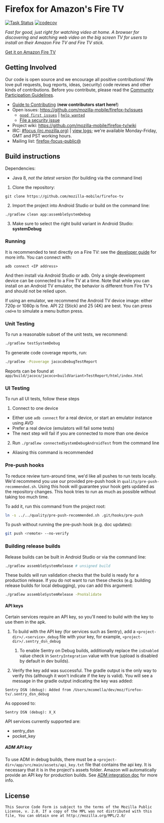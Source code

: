 # Firefox for Amazon's Fire TV

[![Task Status](https://github.taskcluster.net/v1/repository/mozilla-mobile/firefox-tv/master/badge.svg)](https://github.taskcluster.net/v1/repository/mozilla-mobile/firefox-tv/master/latest)
[![codecov](https://codecov.io/gh/mozilla-mobile/firefox-tv/branch/master/graph/badge.svg)](https://codecov.io/gh/mozilla-mobile/firefox-tv)

_Fast for good, just right for watching video at home. A browser for
discovering and watching web video on the big screen TV for users to install on
their Amazon Fire TV and Fire TV stick._

[Get it on Amazon Fire TV][amazon link]

## Getting Involved
Our code is open source and we encourage all positive contributions! We love pull
requests, bug reports, ideas, (security) code reviews and other kinds of contributions.
Before you contribute, please read the [Community Participation
Guidelines](https://www.mozilla.org/en-US/about/governance/policies/participation/).

* [Guide to Contributing][contribute] (**new contributors start here!**)
* Open issues: https://github.com/mozilla-mobile/firefox-tv/issues
  * [`good first issues`][good first] | [`help wanted`][help]
  * [File a security issue][sec issue]
* Project wiki: https://github.com/mozilla-mobile/firefox-tv/wiki
* IRC: [#focus (irc.mozilla.org)](https://wiki.mozilla.org/IRC) | [view logs](https://mozilla.logbot.info/focus/);
we're available Monday-Friday, GMT and PST working hours.
* Mailing list:
[firefox-focus-public@](https://mail.mozilla.org/listinfo/firefox-focus-public)

## Build instructions
Dependencies:
- Java 8, *not the latest version* (for building via the command line)

1. Clone the repository:

  ```shell
  git clone https://github.com/mozilla-mobile/firefox-tv
  ```

2. Import the project into Android Studio or build on the command line:

  ```shell
  ./gradlew clean app:assembleSystemDebug
  ```

3. Make sure to select the right build variant in Android Studio: **systemDebug**

### Running
It is recommended to test directly on a Fire TV: see the [developer guide][dev guide] for more info.
You can connect with:
```shell
adb connect <IP address>
```

And then install via Android Studio or adb. Only a single development device
can be connected to a Fire TV at a time. Note that while you can install on an
Android TV emulator, the behavior is different from Fire TV's and should not be
relied upon.

If using an emulator, we recommend the Android TV device image: either 720p or
1080p is fine. API 22 (Stick) and 25 (4K) are best. You can press `cmd+m` to
simulate a menu button press.

### Unit Testing
To run a reasonable subset of the unit tests, we recommend:
```sh
./gradlew testSystemDebug
```

To generate code coverage reports, run:
```sh
./gradlew -Pcoverage jacocoDebugTestReport
```

Reports can be found at `app/build/jacoco/jacoco<buildVariant>TestReport/html/index.html`

### UI Testing
To run all UI tests, follow these steps

1. Connect to one device
  - Either use `adb connect` for a real device, or start an emulator instance using AVD
  - Prefer a real device (emulators will fail some tests)
  - The next step will fail if you are connected to more than one device
2. Run `./gradlew connectedSystemDebugAndroidTest` from the command line
  - Aliasing this command is recommended

### Pre-push hooks
To reduce review turn-around time, we'd like all pushes to run tests locally. We'd
recommend you use our provided pre-push hook in `quality/pre-push-recommended.sh`.
Using this hook will guarantee your hook gets updated as the repository changes.
This hook tries to run as much as possible without taking too much time.

To add it, run this command from the project root:
```sh
ln -s ../../quality/pre-push-recommended.sh .git/hooks/pre-push
```

To push without running the pre-push hook (e.g. doc updates):
```sh
git push <remote> --no-verify
```

### Building release builds
Release builds can be built in Android Studio or via the command line:
```sh
./gradlew assembleSystemRelease # unsigned build
```

These builds will run validation checks that the build is ready for a production release. If you
do not want to run these checks (e.g. building release builds for local debugging), you can add this
argument:
```sh
./gradlew assembleSystemRelease -PnoValidate
```

#### API keys
Certain services require an API key, so you'll need to build with the key to use them in the apk.

1. To build with the API key (for services such as Sentry), add a `<project-dir>/.<service>_debug`
file with your key, for example, `<project-dir>/.sentry_dsn_debug`

    1. To enable Sentry on Debug builds, additionally replace the `isEnabled` value check in
    `SentryIntegration` value with true (upload is disabled by default in dev builds).

2. Verify the key add was successful. The gradle output is the only way to verify this (although
it won't indicate if the key is valid). You will see a message in the gradle output
indicating the key was added:

`Sentry DSN (debug): Added from /Users/mcomella/dev/moz/firefox-tv/.sentry_dsn_debug`

As opposed to:

`Sentry DSN (debug): X_X`

API services currently supported are:
* sentry_dsn
* pocket_key

##### ADM API key
To use ADM in debug builds, there must be a `<project-dir>/app/src/main/assets/api_key.txt` file that contains the api key. It is necessary that it is in the project's assets folder. Amazon will automatically provide an API key for production builds. See [ADM integration doc][adm] for more info.

## License

    This Source Code Form is subject to the terms of the Mozilla Public
    License, v. 2.0. If a copy of the MPL was not distributed with this
    file, You can obtain one at http://mozilla.org/MPL/2.0/

[amazon link]: https://www.amazon.com/dp/B078B5YMPD/ref=sr_1_1
[dev guide]: https://github.com/mozilla-mobile/firefox-tv/wiki/Developer-guide-and-differences-from-Android
[contribute]: https://github.com/mozilla-mobile/shared-docs/blob/master/android/CONTRIBUTING.md
[good first]: https://github.com/mozilla-mobile/firefox-tv/labels/good%20first%20issue
[help]: https://github.com/mozilla-mobile/firefox-tv/labels/help%20wanted
[sec issue]: https://bugzilla.mozilla.org/enter_bug.cgi?assigned_to=nobody%40mozilla.org&bug_file_loc=http%3A%2F%2F&bug_ignored=0&bug_severity=normal&bug_status=NEW&cf_fx_iteration=---&cf_fx_points=---&component=Security%3A%20General&contenttypemethod=autodetect&contenttypeselection=text%2Fplain&defined_groups=1&flag_type-4=X&flag_type-607=X&flag_type-791=X&flag_type-800=X&flag_type-803=X&form_name=enter_bug&groups=firefox-core-security&maketemplate=Remember%20values%20as%20bookmarkable%20template&op_sys=Unspecified&priority=--&product=Firefox%20for%20FireTV&rep_platform=Unspecified&target_milestone=---&version=unspecified
[adm]: https://developer.amazon.com/docs/adm/integrate-your-app.html#store-your-api-key-as-an-asset
